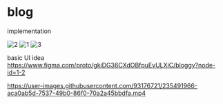 # blog



implementation

![2](https://user-images.githubusercontent.com/93176721/235489979-511a940c-8994-4f0e-8b36-5e6274161ef8.jpg)
![1](https://user-images.githubusercontent.com/93176721/235489986-e04a3aca-c99e-4343-adf1-7e3f8231cd83.jpg)
![3](https://user-images.githubusercontent.com/93176721/235489984-2ca8f4ec-a783-44d9-96d7-fe3a494bc656.jpg)

basic UI idea 
https://www.figma.com/proto/gkiDG36CXdOBfpuEvULXiC/bloggy?node-id=1-2


https://user-images.githubusercontent.com/93176721/235491966-aca0ab5d-7537-49b0-86f0-70a2a45bbdfa.mp4

